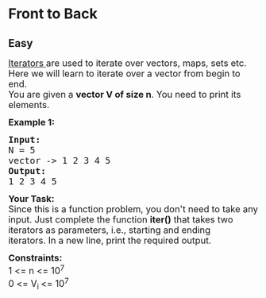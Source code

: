 # Front to Back
## Easy
<div class="problem-statement">
                <p></p><p><span style="font-size:18px"><a href="https://www.geeksforgeeks.org/introduction-iterators-c/" target="_blank">Iterators </a>are used to iterate over vectors, maps, sets etc. Here we will learn to iterate over a vector from begin to end.<br>
You are given a <strong>vector V of size n</strong>. You need to print its elements.</span></p>

<p><span style="font-size:18px"><strong>Example 1: </strong></span></p>

<pre><span style="font-size:18px"><strong>Input:</strong>
N = 5
vector -&gt; 1 2 3 4 5
<strong>Output: </strong>
1 2 3 4 5</span>
</pre>

<p><span style="font-size:18px"><strong>Your Task:</strong><br>
Since this is a function problem, you don't need to take any input. Just complete the function <strong>iter()</strong> that takes two iterators as parameters, i.e., starting and ending iterators.&nbsp;In a new line, print the required output.</span></p>

<p><span style="font-size:18px"><strong>Constraints:</strong><br>
1 &lt;= n &lt;= 10<sup>7</sup><br>
0 &lt;= V<sub>i </sub>&lt;= 10<sup>7</sup></span></p>

<p>&nbsp;</p>
 <p></p>
            </div>